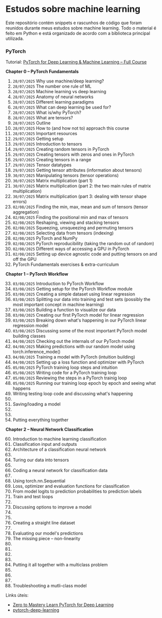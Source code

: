 # Estudos sobre machine learning

Este repositório contém snippets e rascunhos de código que foram reunidos durante meus estudos sobre machine learning. Todo o material é feito em Python e está organizado de acordo com a biblioteca principal utilizada.

### PyTorch

Tutorial: [PyTorch for Deep Learning & Machine Learning – Full Course](https://www.youtube.com/watch?v=V_xro1bcAuA)

**Chapter 0 – PyTorch Fundamentals**

1. `28/07/2025` Why use machine/deep learning?
2. `28/07/2025` The number one rule of ML
3. `28/07/2025` Machine learning vs deep learning
4. `28/07/2025` Anatomy of neural networks
5. `28/07/2025` Different learning paradigms
6. `28/07/2025` What can deep learning be used for?
7. `28/07/2025` What is/why PyTorch?
8. `28/07/2025` What are tensors?
9. `28/07/2025` Outline
10. `28/07/2025` How to (and how not to) approach this course
11. `28/07/2025` Important resources
12. `29/07/2025` Getting setup
13. `29/07/2025` Introduction to tensors
14. `29/07/2025` Creating random tensors in PyTorch
15. `29/07/2025` Creating tensors with zeros and ones in PyTorch
16. `29/07/2025` Creating tensors in a range
17. `29/07/2025` Tensor datatypes
18. `29/07/2025` Getting tensor attributes (information about tensors)
19. `30/07/2025` Manipulating tensors (tensor operations)
20. `30/07/2025` Matrix multiplication (part 1)
21. `30/07/2025` Matrix multiplication (part 2: the two main rules of matrix multiplication)
22. `30/07/2025` Matrix multiplication (part 3: dealing with tensor shape errors)
23. `02/08/2025` Finding the min, max, mean and sum of tensors (tensor aggregation)
24. `02/08/2025` Finding the positional min and max of tensors
25. `02/08/2025` Reshaping, viewing and stacking tensors
26. `02/08/2025` Squeezing, unsqueezing and permuting tensors
27. `02/08/2025` Selecting data from tensors (indexing)
28. `02/08/2025` PyTorch and NumPy
29. `02/08/2025` PyTorch reproducibility (taking the random out of random)
30. `02/08/2025` Different ways of accessing a GPU in PyTorch
31. `02/08/2025` Setting up device agnostic code and putting tensors on and off the GPU
32. PyTorch Fundamentals exercises & extra-curriculum

**Chapter 1 – PyTorch Workflow**

33. `03/08/2025` Introduction to PyTorch Workflow
34. `03/08/2025` Getting setup for the PyTorch Workflow module
35. `03/08/2025` Creating a simple dataset using linear regression
36. `03/08/2025` Splitting our data into training and test sets (possibly the most important concept in machine learning)
37. `03/08/2025` Building a function to visualize our data
38. `03/08/2025` Creating our first PyTorch model for linear regression
39. `03/08/2025` Breaking down what's happening in our PyTorch linear regression model
40. `03/08/2025` Discussing some of the most important PyTorch model building classes
41. `04/08/2025` Checking out the internals of our PyTorch model
42. `04/08/2025` Making predictions with our random model using torch.inference_mode()
43. `04/08/2025` Training a model with PyTorch (intuition building)
44. `04/08/2025` Setting up a loss function and optimizer with PyTorch
45. `05/08/2025` PyTorch training loop steps and intuition
46. `05/08/2025` Writing code for a PyTorch training loop
47. `05/08/2025` Reviewing the steps in a PyTorch trainig loop
48. `05/08/2025` Running our training loop epoch by epoch and seeing what happens
49. Writing testing loop code and discussing what's happening
50. 
51. Saving/loading a model
52. 
53. 
54. Putting everything together

**Chapter 2 – Neural Network Classification**

60. Introduction to machine learning classification
61. Classification input and outputs
62. Architecture of a classification neural network
63. 
64. Turing our data into tensors
65. 
66. Coding a neural network for classification data
67. 
68. Using torch.nn.Sequential
69. Loss, optimizer and evaluation functions for classification
70. From model logits to prediction probabilities to prediction labels
71. Train and test loops
72. 
73. Discussing options to improve a model
74. 
75. 
76. Creating a straight line dataset
77. 
78. Evaluating our model's predictions
79. The missing piece – non-linearity
80. 
81. 
82. 
83. 
84. Putting it all together with a multiclass problem
85. 
86. 
87. 
88. Troubleshooting a mutli-class model

Links úteis:

* [Zero to Mastery Learn PyTorch for Deep Learning](https://www.learnpytorch.io/)
* [pytorch-deep-learning](https://github.com/mrdbourke/pytorch-deep-learning)
